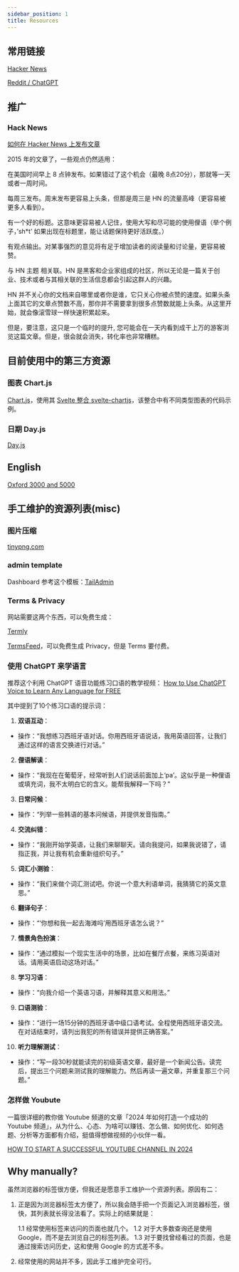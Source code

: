 ```yaml
---
sidebar_position: 1
title: Resources
---
```


## 常用链接

[Hacker News](https://news.ycombinator.com/)

[Reddit / ChatGPT](https://www.reddit.com/r/ChatGPT/)


## 推广

### Hack News

[如何在 Hacker News 上发布文章](https://nsdont.tech/2016/03/29/%E8%AF%91-%E5%A6%82%E4%BD%95%E5%9C%A8-Hacker-News-%E4%B8%8A%E5%8F%91%E5%B8%83%E6%96%87%E7%AB%A0/)

2015 年的文章了，一些观点仍然适用：

在美国时间早上 8 点钟发布。如果错过了这个机会（最晚 8点20分），那就等一天或者一周时间。

每周三发布。周末发布更容易上头条，但那是周三是 HN 的流量高峰（更容易被更多人看到）。

有一个好的标题。这意味更容易被人记住，使用大写和尽可能的使用俚语（举个例子，’sh*t’ 如果出现在标题里，能让话题保持更好活跃度。）

有观点输出。对某事强烈的意见将有足于增加读者的阅读量和讨论量，更容易被赞。

与 HN 主题 相关联。HN 是黑客和企业家组成的社区，所以无论是一篇关于创业、技术或者与其相关联的生活信息都会引起这群人的兴趣。

HN 并不关心你的文档来自哪里或者你是谁，它只关心你被点赞的速度。如果头条上面其它的文章点赞数不高，那你并不需要拿到很多点赞数就能上头条。从这里开始，就会像滚雪球一样快速积累起来。

但是，要注意，这只是一个临时的提升, 您可能会在一天内看到成干上万的游客浏览这篇文章。但是，很会就会消失，转化率也非常糟糕。



## 目前使用中的第三方资源

### 图表 Chart.js

[Chart.js](https://www.chartjs.org/)，使用其 [Svelte 整合 svelte-chartjs](https://github.com/SauravKanchan/svelte-chartjs)，该整合中有不同类型图表的代码示例。

### 日期 Day.js

[Day.js](https://github.com/iamkun/dayjs)


## English

[Oxford 3000 and 5000](https://www.oxfordlearnersdictionaries.com/wordlists/oxford3000-5000)



## 手工维护的资源列表(misc)


### 图片压缩

[tinypng.com](https://tinypng.com/)


### admin template

Dashboard 参考这个模板：[TailAdmin](https://tailadmin.com/)


### Terms & Privacy

网站需要这两个东西，可以免费生成：

[Termly](https://termly.io/)

[TermsFeed](https://www.termsfeed.com/)，可以免费生成 Privacy，但是 Terms 要付费。


### 使用 ChatGPT 来学语言

推荐这个利用 ChatGPT 语音功能练习口语的教学视频：
[How to Use ChatGPT Voice to Learn Any Language for FREE](https://www.youtube.com/watch?v=w_6j9R6v0n4)

其中提到了10个练习口语的提示词：

1. **双语互动**：
  - 操作：“我想练习西班牙语对话。你用西班牙语说话，我用英语回答，让我们通过这样的语言交换进行对话。”

2. **俚语解读**：
  - 操作：“我现在在葡萄牙，经常听到人们说话前面加上‘pa’。这似乎是一种俚语或填充词，我不太明白它的含义。能帮我解释一下吗？”

3. **日常问候**：
  - 操作：“列举一些韩语的基本问候语，并提供发音指南。”

4. **交流纠错**：
  - 操作：“我刚开始学英语，让我们来聊聊天。请向我提问，如果我说错了，请指正我，并让我有机会重新组织句子。”

5. **词汇小测验**：
  - 操作：“我们来做个词汇测试吧。你说一个意大利语单词，我猜猜它的英文意思。”

6. **翻译句子**：
  - 操作：“‘你想和我一起去海滩吗’用西班牙语怎么说？”

7. **情景角色扮演**：
  - 操作：“通过模拟一个现实生活中的场景，比如在餐厅点餐，来练习英语对话。请用英语启动这场对话。”

8. **学习习语**：
  - 操作：“向我介绍一个英语习语，并解释其意义和用法。”

9. **口语测验**：
  - 操作：“进行一场15分钟的西班牙语中级口语考试。全程使用西班牙语交流。在对话结束时，请列出我犯的所有错误并提供正确答案。”

10. **听力理解测试**：
  - 操作：“写一段30秒就能读完的初级英语文章，最好是一个新闻公告。读完后，提出三个问题来测试我的理解能力。然后再读一遍文章，并重复那三个问题。”


### 怎样做 Youbute

一篇很详细的教你做 Youtube 频道的文章「2024 年如何打造一个成功的 Youtube 频道」，从为什么、心态、为啥可以赚钱、怎么做、如何优化、如何选题、分析等方面都有介绍，挺值得想做视频的小伙伴一看。

[HOW TO START A SUCCESSFUL YOUTUBE CHANNEL IN 2024](https://timqueen.com/youtube-start-channel/)


## Why manually?

虽然浏览器的标签很方便，但我还是愿意手工维护一个资源列表。原因有二：

1. 正是因为浏览器标签太方便了，所以我会随手把一个页面记入浏览器标签，很快，其列表就长得没法看了。实际上的结果就是：

    1.1 经常使用标签来访问的页面也就几个。
    1.2 对于大多数查询还是使用 Google，而不是去浏览自己的标签列表。
    1.3 对于要找曾经看过的页面，也是通过搜索访问历史，这和使用 Google 的方式差不多。

2. 经常使用的网站并不多，因此手工维护完全可行。



